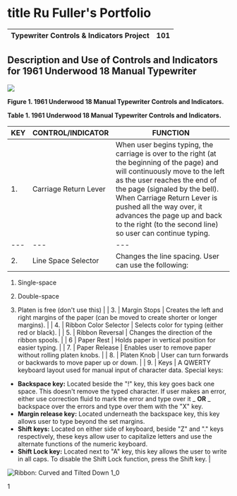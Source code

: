 # title Ru Fuller's Portfolio
| Typewriter Controls & Indicators Project | 101 |
| --- | --- |

## Description and Use of Controls and Indicators for 1961 Underwood 18 Manual Typewriter

![](RackMultipart20230909-1-tpkc3s_html_efc962ab5621eb58.png)

**Figure 1. 1961 Underwood 18 Manual Typewriter Controls and Indicators.**

**Table 1. 1961 Underwood 18 Manual Typewriter Controls and Indicators.**

| **KEY** | **CONTROL/INDICATOR** | **FUNCTION** |
| --- | --- | --- |
| 1. | Carriage Return Lever | When user begins typing, the carriage is over to the right (at the beginning of the page) and will continuously move to the left as the user reaches the end of the page (signaled by the bell). When Carriage Return Lever is pushed all the way over, it advances the page up and back to the right (to the second line) so user can continue typing. |
| --- | --- | --- |
| 2. | Line Space Selector | Changes the line spacing. User can use the following:
1. Single-space
2. Double-space

1. Platen is free (don't use this)
 |
| 3. | Margin Stops | Creates the left and right margins of the paper (can be moved to create shorter or longer margins). |
| 4. | Ribbon Color Selector | Selects color for typing (either red or black). |
| 5. | Ribbon Reversal | Changes the direction of the ribbon spools. |
| 6 | Paper Rest | Holds paper in vertical position for easier typing. |
| 7. | Paper Release | Enables user to remove paper without rolling platen knobs. |
| 8. | Platen Knob | User can turn forwards or backwards to move paper up or down. |
| 9. | Keys | A QWERTY keyboard layout used for manual input of character data.
 Special keys:
- **Backspace key:** Located beside the "!" key, this key goes back one space. This doesn't remove the typed character. If user makes an error, either use correction fluid to mark the error and type over it _ **OR** _ backspace over the errors and type over them with the "X" key.
- **Margin release key:** Located underneath the backspace key, this key allows user to type beyond the set margins.
- **Shift keys:** Located on either side of keyboard, beside "Z" and "." keys respectively, these keys allow user to capitalize letters and use the alternate functions of the numeric keyboard.
- **Shift Lock key:** Located next to "A" key, this key allows the user to write in all caps. To disable the Shift Lock function, press the Shift key.
 |

![Ribbon: Curved and Tilted Down 1_0](RackMultipart20230909-1-tpkc3s_html_19e74464dd1315bc.gif)

1
